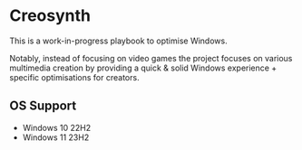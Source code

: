 # Creosynth
This is a work-in-progress playbook to optimise Windows. 

Notably, instead of focusing on video games the project focuses on various multimedia creation by providing a quick & solid Windows experience + specific optimisations for creators.

## OS Support
- Windows 10 22H2
- Windows 11 23H2
